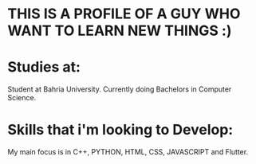 # THIS IS A PROFILE OF A GUY WHO WANT TO LEARN NEW THINGS :)
<!---
ArmaghanBz/ArmaghanBz is a ✨ special ✨ repository because its `README.md` (this file) appears on your GitHub profile.
You can click the Preview link to take a look at your changes.
--->
# Studies at: 
Student at Bahria University. Currently doing Bachelors in Computer Science.
# Skills that i'm looking to Develop: 
My main focus is in C++, PYTHON, HTML, CSS, JAVASCRIPT and Flutter.
